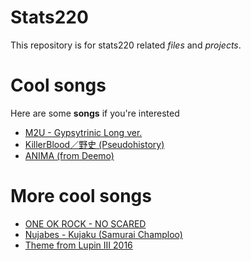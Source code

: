 # Stats220
This repository is for stats220 related *files* and *projects*.

# Cool songs
Here are some **songs** if you're interested
- [M2U - Gypsytrinic Long ver.](https://soundcloud.com/m2ustudio/m2u-gypsytronic-long-ver?utm_source=clipboard&utm_medium=text&utm_campaign=social_sharing)
- [KillerBlood／野史 (Pseudohistory)](https://www.youtube.com/watch?v=o-1GFlqTooc)
- [ANIMA (from Deemo)](https://www.youtube.com/watch?v=don_p8iPYoQ)

# More cool songs
* [ONE OK ROCK - NO SCARED](https://www.youtube.com/watch?v=qKW4lqj2cNU)
* [Nujabes - Kujaku (Samurai Champloo)](https://www.youtube.com/watch?v=SGf3XFkK8RQ)
* [Theme from Lupin III 2016](https://www.youtube.com/watch?v=WABEU3YUsdc)
